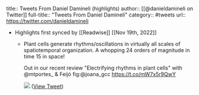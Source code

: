 title:: Tweets From Daniel Damineli (highlights)
author:: [[@danieldamineli on Twitter]]
full-title:: "Tweets From Daniel Damineli"
category:: #tweets
url:: https://twitter.com/danieldamineli

- Highlights first synced by [[Readwise]] [[Nov 19th, 2022]]
	- Plant cells generate rhythms/oscillations in virtually all scales of spatiotemporal organization.
	  A whopping 24 orders of magnitude in time 15 in space!
	  
	  Out in our recent review "Electrifying rhythms in plant cells" with @mtportes_  & Feijó fig:@joana_gcc
	  https://t.co/mW7x5r9QwY 
	  
	  ![](https://pbs.twimg.com/media/FXACj05XkAMN8dC.jpg) ([View Tweet](https://twitter.com/danieldamineli/status/1544747123111075840))